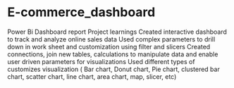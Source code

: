 # E-commerce_dashboard
Power Bi Dashboard report
Project learnings
Created interactive dashboard to track and analyze online sales data 
Used complex parameters to drill down in work sheet and customization using filter and slicers
Created connections, join new tables, calculations to manipulate data and enable user driven parameters for visualizations 
Used different types of customizes visualization ( Bar chart, Donut chart, Pie chart, clustered bar chart, scatter chart, line chart, area chart, map, slicer, etc)
